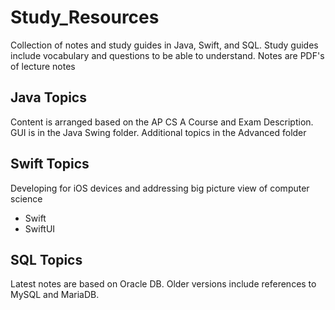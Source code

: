 # Study_Resources
Collection of notes and study guides in Java, Swift, and SQL. 
Study guides include vocabulary and questions to be able to understand.
Notes are PDF's of lecture notes

## Java Topics

Content is arranged based on the AP CS A Course and Exam Description. GUI is in the Java Swing folder. Additional topics in the Advanced folder

## Swift Topics
Developing for iOS devices and addressing big picture view of computer science
 - Swift
 - SwiftUI

## SQL Topics
Latest notes are based on Oracle DB. Older versions include references to MySQL and MariaDB. 
